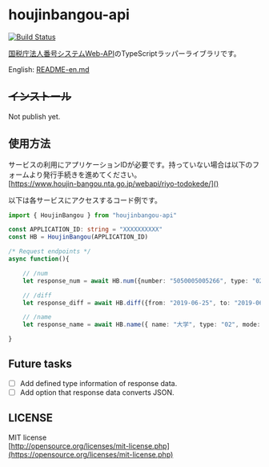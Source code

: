 houjinbangou-api
================
[![Build Status](https://travis-ci.com/totechite/houjinbangou-api-wrapper.svg?branch=master)](https://travis-ci.com/totechite/houjinbangou-api-wrapper)  

[国税庁法人番号システムWeb-API](https://www.houjin-bangou.nta.go.jp/webapi/)のTypeScriptラッパーライブラリです。  

English: [README-en.md](./README-en.md)

~~インストール~~
----------------

Not publish yet.


使用方法
----------------

サービスの利用にアプリケーションIDが必要です。持っていない場合は以下のフォームより発行手続きを進めてください。  
[https://www.houjin-bangou.nta.go.jp/webapi/riyo-todokede/]()  

以下は各サービスにアクセスするコード例です。  

```typescript
import { HoujinBangou } from "houjinbangou-api"

const APPLICATION_ID: string = "XXXXXXXXXX"
const HB = HoujinBangou(APPLICATION_ID)

/* Request endpoints */
async function(){

    // /num
    let response_num = await HB.num({number: "5050005005266", type: "02"})

    // /diff
    let response_diff = await HB.diff({from: "2019-06-25", to: "2019-06-25", type: "02"})

    // /name 
    let response_name = await HB.name({ name: "大学", type: "02", mode: "2" })

}
```

Future tasks
-----------------

- [ ] Add defined type information of response data.  
- [ ] Add option that response data converts JSON.

LICENSE
----------------

MIT license  
[http://opensource.org/licenses/mit-license.php](https://opensource.org/licenses/mit-license.php)
